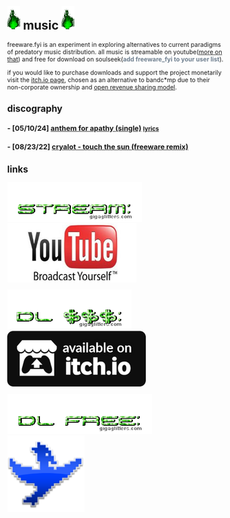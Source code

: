 # ![green_flame](../media/green_flame.gif) music ![green_flame](../media/green_flame.gif)

freeware.fyi is an experiment in exploring alternatives to current paradigms of predatory music distribution. all music is streamable on youtube([more on that](words_youtube.html)) and free for download on soulseek(<span style="color:slategray;">**add freeware_fyi to your user list**</span>). 

if you would like to purchase downloads and support the project monetarily visit the [itch.io page](https://freeware-fyi.itch.io), chosen as an alternative to bandc\*mp due to their non-corporate ownership and [open revenue sharing model](https://itchio.tumblr.com/post/112709605589/introducing-open-revenue-sharing).

## discography

### - [05/10/24] [anthem for apathy (single)](https://youtu.be/tZisldFKCsI) <span style="font-size:smaller;">[lyrics](lyrics_anthem-for-apathy.html)</span>

### - [08/23/22] [cryalot - touch the sun (freeware remix)](https://www.youtube.com/watch?v=IqDszuIYn88)

## links

![stream](../media/music_stream.gif) [![youtube](../media/youtube.jpg)](https://www.youtube.com/@freeware_fyi)

![download $$$](../media/music_dl_money.gif) [![itch.io](../media/itchio.png)](https://freeware-fyi.itch.io)

![download free](../media/music_dl_free.gif) [![soulseek qt](../media/soulseek.png)](https://www.slsknet.org)